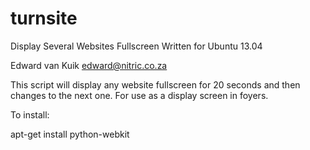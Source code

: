 turnsite
========

Display Several Websites Fullscreen
Written for Ubuntu 13.04

Edward van Kuik
edward@nitric.co.za

This script will display any website fullscreen for 20 seconds and then changes to the next one. 
For use as a display screen in foyers. 

To install:

apt-get install python-webkit


